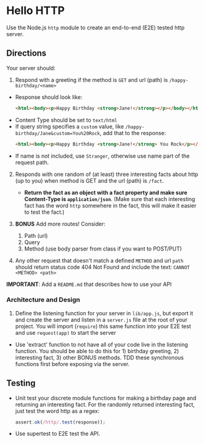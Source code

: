 Hello HTTP
======

Use the Node.js `http` module to create an end-to-end (E2E) tested http server. 

## Directions

Your server should:

1. Respond with a greeting if the method is `GET` and url (path) is `/happy-birthday/<name>`
  * Response should look like: 
      ```html
      <html><body><p>Happy Birthday <strong>Jane!</strong></p></body></html>
      ```
  * Content Type should be set to `text/html`
  * If query string specifies a `custom` value, like `/happy-birthday/Jane&custom=You%20Rock`, add that
  to the response: 
      ```html
      <html><body><p>Happy Birthday <strong>Jane!</strong> You Rock</p></body></html>
      ```
  * If name is not included, use `Stranger`, otherwise use name part of the request path.
  
2. Responds with one random of (at least) three interesting facts about http (up to you) when method is 
GET and the url (path) is `/fact`. 
    * **Return the fact as an object with a fact property and make sure Content-Type 
is `application/json`**. (Make sure that each interesting fact has the word `http` somewhere in the fact, 
this will make it easier to test the fact.)

3. **BONUS** Add more routes! Consider:
    1. Path (url)
    1. Query
    1. Method (use body parser from class if you want to POST/PUT)
4. Any other request that doesn't match a defined `METHOD` and url `path` should return status code 404 Not Found 
and include the text: `CANNOT <METHOD> <path>`

**IMPORTANT**: Add a `README.md` that describes how to use your API 

### Architecture and Design

1. Define the listening function for your server in `lib/app.js`, but export it and create the server and listen 
in a `server.js` file at the root of your project. You will import (`require`) this same function into your E2E test
and use `request(app)` to start the server
* Use 'extract' function to not have all of your code live in the listening function. You should be able to do this
for 1) birthday greeting, 2) interesting fact, 3) other BONUS methods. TDD these synchronous functions first before 
exposing via the server.

## Testing

* Unit test your discrete module functions for making a birthday page and returning an interesting fact. For the 
randomly returned interesting fact, just test the word http as a regex:

    ```js
    assert.ok(/http/.test(response));
    ```

* Use supertest to E2E test the API.
